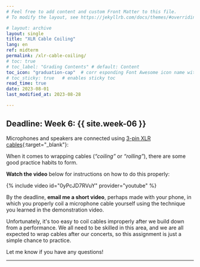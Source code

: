 ```yaml
---
# Feel free to add content and custom Front Matter to this file.
# To modify the layout, see https://jekyllrb.com/docs/themes/#overriding-theme-defaults

# layout: archive   
layout: single   
title: "XLR Cable Coiling"   
lang: en   
ref: midterm    
permalink: /xlr-cable-coiling/   
# toc: true  
# toc_label: "Grading Contents" # default: Content
toc_icon: "graduation-cap"  # corr esponding Font Awesome icon name without the "fa" prefix
# toc_sticky: true   # enables sticky toc  
read_time: true  
date: 2023-08-01  
last_modified_at: 2023-08-28  

---
```


## Deadline: Week 6: {{ site.week-06 }}  

Microphones and speakers are connected using [3-pin XLR cables](https://www.google.com/search?q=xlr+cable&sca_esv=571840155&tbm=isch&sxsrf=AM9HkKl7SE-2oID6ZJbkkx17KCT-LoPdMQ:1696851973303&source=lnms&sa=X&ved=0ahUKEwjd6OqY8uiBAxWbQ_EDHbo7CQUQ0pQJCKIJ&biw=1569&bih=939&dpr=2.2){:target="_blank"}:   

When it comes to wrapping cables (_“coiling”_ or _“rolling”_), there are some good practice habits to form.  

**Watch the video** below for instructions on how to do this properly:  

{% include video id="0yPcJD7RVuY" provider="youtube" %}

By the deadline, **email me a short video**, perhaps made with your phone, in which you properly coil a microphone cable yourself using the technique you learned in the demonstration video.  

Unfortunately, it's too easy to coil cables improperly after we build down from a performance. We all need to be skilled in this area, and we are all expected to wrap cables after our concerts, so this assignment is just a simple chance to practice.   

Let me know if you have any questions!  

* * *    
